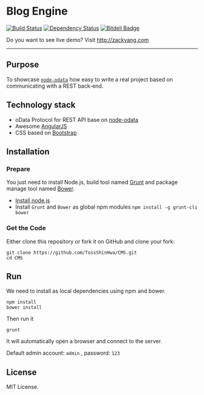 Blog Engine 
===========
[![Build Status](https://api.travis-ci.org/TossShinHwa/CMS.png)](https://api.travis-ci.org/TossShinHwa/CMS)
[![Dependency Status](https://david-dm.org/ChrisWren/grunt-nodemon.png)](https://david-dm.org/TossShinHwa/CMS)
[![Bitdeli Badge](https://d2weczhvl823v0.cloudfront.net/TossShinHwa/cms/trend.png)](https://bitdeli.com/free "Bitdeli Badge")

Do you want to see live demo? Visit http://zackyang.com
***

## Purpose

To showcase [`node-odata`](https://github.com/TossShinHwa/node-odata) how easy to write a real project based on communicating with a REST back-end.

## Technology stack

* oData Protocol for REST API base on [node-odata](https://github.com/TossShinHwa/node-odata)
* Awesome [AngularJS](http://www.angularjs.org/)
* CSS based on [Bootstrap](http://getbootstrap.com/)

## Installation

### Prepare

You just need to install Node.js, build tool named [Grunt](http://gruntjs.com) and package manage tool named [Bower](http://bower.io/).
* [Install node.js](http://nodejs.org/download/)
* Install `Grunt` and `Bower` as global npm modules ```npm install -g grunt-cli bower```

### Get the Code

Either clone this repository or fork it on GitHub and clone your fork:

```
git clone https://github.com/TossShinHwa/CMS.git
cd CMS
```

## Run

We need to install as local dependencies using npm and bower.

```
npm install
bower install
```

Then run it

```
grunt
```

It will automatically open a browser and connect to the server.

Default admin account: `admin` , password: `123`


## License

MIT License.
